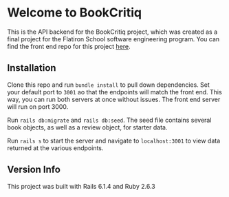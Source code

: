 # Welcome to BookCritiq

This is the API backend for the BookCritiq project, which was created as a final project for the Flatiron School software engineering program. You can find the front end repo for this project <a href="https://github.com/jrrohrer/book-critiq-fe">here</a>.

## Installation

Clone this repo and run `bundle install` to pull down dependencies.
Set your default port to `3001` ao that the endpoints will match the front end. This way, you can run both servers at once without issues. The front end server will run on port 3000.

Run `rails db:migrate` and `rails db:seed`. The seed file contains several book objects, as well as a review object, for starter data.

Run `rails s` to start the server and navigate to `localhost:3001` to view data returned at the various endpoints.

## Version Info

This project was built with Rails 6.1.4 and Ruby 2.6.3